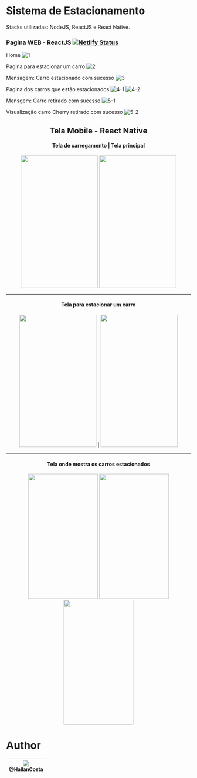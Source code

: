 
# Sistema de Estacionamento

Stacks utilizadas: NodeJS, ReactJS e React Native.

### Pagina WEB - ReactJS [![Netlify Status](https://api.netlify.com/api/v1/badges/dd909190-67e3-49a3-9342-45c1b72eb201/deploy-status)](https://modest-knuth-83b7b8.netlify.app)
Home
![1](https://user-images.githubusercontent.com/60573155/88223081-4b806b00-cc3d-11ea-9687-276fc2bec99d.PNG)

Pagina para estacionar um carro
![2](https://user-images.githubusercontent.com/60573155/88223084-4d4a2e80-cc3d-11ea-9382-0bbeeeddf294.PNG)

Mensagem: Carro estacionado com sucesso
![3](https://user-images.githubusercontent.com/60573155/88223085-4d4a2e80-cc3d-11ea-99dc-12fc0711f4ad.PNG)

Pagina dos carros que estão estacionados
![4-1](https://user-images.githubusercontent.com/60573155/88223086-4de2c500-cc3d-11ea-89ec-3fabb4688c2e.PNG)
![4-2](https://user-images.githubusercontent.com/60573155/88223088-4de2c500-cc3d-11ea-9c37-cf9f5186fb0b.PNG)

Mensgem: Carro retirado com sucesso
![5-1](https://user-images.githubusercontent.com/60573155/88223091-4f13f200-cc3d-11ea-9d5c-3eb2e42be0c4.PNG)

Visualização carro Cherry retirado com sucesso
![5-2](https://user-images.githubusercontent.com/60573155/88223093-4f13f200-cc3d-11ea-9c78-d6daa8a18a77.PNG)


<div align="center">
  <h2>Tela Mobile - React Native</h2>
</div>

<div align="center">
<h4>Tela de carregamento | Tela principal</h4>

<img src="https://user-images.githubusercontent.com/60573155/88231140-0e6ea580-cc4a-11ea-9c55-6e12f3c7811c.jpeg" width="210px" height="360px">  <img src="https://user-images.githubusercontent.com/60573155/88224494-7370ce00-cc3f-11ea-81f8-0970477717cd.jpeg" width="210px" height="360px">
</div>


<hr>

<div align="center">
<h4>Tela para estacionar um carro</h4>

<img src="https://user-images.githubusercontent.com/60573155/88224497-74096480-cc3f-11ea-8231-083a826f0553.jpeg" width="210px" height="360px"> | <img src="https://user-images.githubusercontent.com/60573155/88224498-74a1fb00-cc3f-11ea-985b-585b10eb6a39.jpeg" width="210px" height="360px">
</div>

<hr>

<div align="center">
<h4>Tela onde mostra os carros estacionados</h4>


<img src="https://user-images.githubusercontent.com/60573155/88224499-74a1fb00-cc3f-11ea-867a-b429e00fef2a.jpeg" width="190px" height="340px"> <img src="https://user-images.githubusercontent.com/60573155/88224501-753a9180-cc3f-11ea-9a88-ad2a7ad3a284.jpeg" width="190px" height="340px"> <img src="https://user-images.githubusercontent.com/60573155/88224503-753a9180-cc3f-11ea-9cfe-df3d4bd734d0.jpeg" width="190px" height="340px">

</div>

# Author
| [<img src="https://avatars2.githubusercontent.com/u/60573155?s=115&v=3"><br><sub>@HallanCosta</sub>](https://github.com/HallanCosta) |
| :---: |